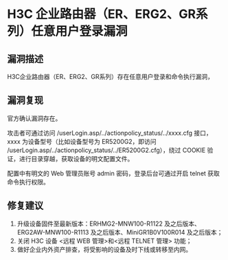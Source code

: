 # 

# H3C 企业路由器（ER、ERG2、GR系列）任意用户登录漏洞

## 漏洞描述

H3C企业路由器（ER、ERG2、GR系列）存在任意用户登录和命令执行漏洞，

## 漏洞复现

官方确认漏洞存在。

攻击者可通过访问 /userLogin.asp/../actionpolicy_status/../xxxx.cfg 接口，xxxx 为设备型号（比如设备型号为 ER5200G2，即访问 /userLogin.asp/../actionpolicy_status/../ER5200G2.cfg），绕过 COOKIE 验证，进行目录穿越，获取设备的明文配置文件。

配置中有明文的 Web 管理员账号 admin 密码，登录后台可通过开启 telnet 获取命令执行权限。

## 修复建议

1. 升级设备固件至最新版本：ERHMG2-MNW100-R1122 及之后版本、ERG2AW-MNW100-R1113 及之后版本、MiniGR1B0V100R014 及之后版本；
2. 关闭 H3C 设备 <远程 WEB 管理>和<远程 TELNET 管理> 功能；
3. 做好企业内外资产排查，将受影响的设备及时下线或转移至内网。
